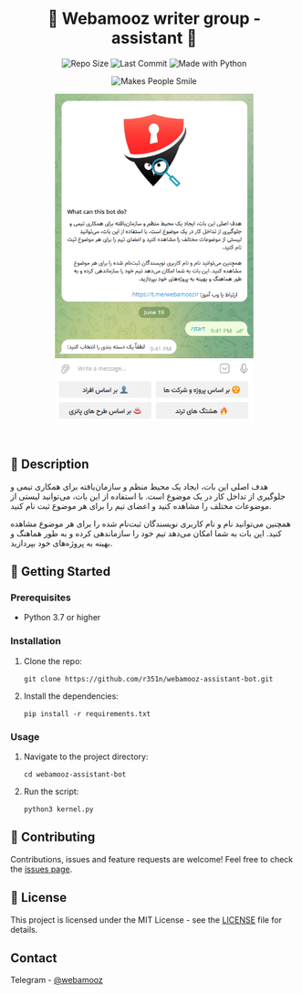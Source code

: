 

<h1 align="center">👥 Webamooz writer group - assistant 👥</h1>

<p align="center">
    <img src="https://img.shields.io/github/repo-size/r351n/webamooz-assistant-bot" alt="Repo Size">
    <img src="https://img.shields.io/github/last-commit/r351n/webamooz-assistant-bot" alt="Last Commit">
    <img src="https://img.shields.io/badge/Made%20with-Python-1f425f.svg" alt="Made with Python">

</p>

<p align="center">
    <img src="https://forthebadge.com/images/badges/makes-people-smile.svg" alt="Makes People Smile">
</p>

<p align="center">
    <img src="https://raw.githubusercontent.com/r351n/webamooz-assistant-bot/main/Screenshot.png" alt="Demo" width="348" height="573">
</p>

<br>

## 📖 Description

هدف اصلی این بات، ایجاد یک محیط منظم و سازمان‌یافته برای همکاری تیمی و جلوگیری از تداخل کار در یک موضوع است. با استفاده از این بات، می‌توانید لیستی از موضوعات مختلف را مشاهده کنید و اعضای تیم را برای هر موضوع ثبت نام کنید. 

همچنین می‌توانید نام و نام کاربری نویسندگان ثبت‌نام شده را برای هر موضوع مشاهده کنید. این بات به شما امکان می‌دهد تیم خود را سازماندهی کرده و به طور هماهنگ و بهینه به پروژه‌های خود بپردازید.



## 🚀 Getting Started

### Prerequisites

* Python 3.7 or higher

### Installation

1. Clone the repo:
    ```
    git clone https://github.com/r351n/webamooz-assistant-bot.git
    ```

2. Install the dependencies:
    ```
    pip install -r requirements.txt
    ```

### Usage

1. Navigate to the project directory:
    ```
    cd webamooz-assistant-bot
    ```

2. Run the script:
    ```
    python3 kernel.py
    ```

## 🤝 Contributing

Contributions, issues and feature requests are welcome! Feel free to check the [issues page](https://github.com/r351n/webamooz-assistant-bot/issues).

## 📝 License

This project is licensed under the MIT License - see the [LICENSE](https://github.com/r351n/webamooz-assistant-bot/blob/main/LICENSE) file for details.

<!-- CONTACT -->
## Contact

Telegram - [@webamooz](https://t.me/webamoozir)
